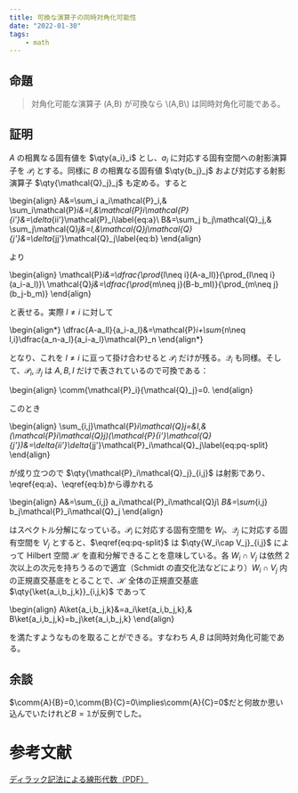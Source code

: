 ```yaml
---
title: 可換な演算子の同時対角化可能性
date: "2022-01-30"
tags:
    - math
---
```


## 命題

> 対角化可能な演算子 \(A,B\) が可換なら \\(A,B\\) は同時対角化可能である。

## 証明

$A$ の相異なる固有値を $\qty{a_i}_i$ とし、$a_i$ に対応する固有空間への射影演算子を $\mathcal{P}_i$ とする。同様に $B$ の相異なる固有値 $\qty{b_j}_j$ および対応する射影演算子 $\qty{\mathcal{Q}_j}_j$ も定める。すると


\begin{align}
A&=\sum_i a_i\mathcal{P}_i,& \sum_i\mathcal{P}_i&=I,&\mathcal{P}_i\mathcal{P}_{i'}&=\delta_{ii'}\mathcal{P}_i\label{eq:a}\\
B&=\sum_j b_j\mathcal{Q}_j,& \sum_j\mathcal{Q}_j&=I,&\mathcal{Q}_j\mathcal{Q}_{j'}&=\delta_{jj'}\mathcal{Q}_j\label{eq:b}
\end{align}


より

\begin{align}
\mathcal{P}_i&=\dfrac{\prod_{l\neq i}(A-a_lI)}{\prod_{l\neq i}(a_i-a_l)}\\
\mathcal{Q}_j&=\dfrac{\prod_{m\neq j}(B-b_mI)}{\prod_{m\neq j}(b_j-b_m)}
\end{align}

と表せる。実際 $l\neq i$ に対して

\begin{align*}
\dfrac{A-a_lI}{a_i-a_l}&=\mathcal{P}_i+\sum_{n\neq l,i}\dfrac{a_n-a_l}{a_i-a_l}\mathcal{P}_n
\end{align*}

となり、これを $l\neq i$ に亘って掛け合わせると $\mathcal{P}_i$ だけが残る。$\mathcal{Q}_i$ も同様。そして、$\mathcal{P}_i,\mathcal{Q}_j$ は $A,B,I$ だけで表されているので可換である：

\begin{align}
\comm{\mathcal{P}_i}{\mathcal{Q}_j}=0.
\end{align}

このとき

\begin{align}
\sum_{i,j}\mathcal{P}_i\mathcal{Q}_j=&I,&(\mathcal{P}_i\mathcal{Q}_j)(\mathcal{P}_{i'}\mathcal{Q}_{j'})&=\delta_{ii'}\delta_{jj'}\mathcal{P}_i\mathcal{Q}_j\label{eq:pq-split}
\end{align}

が成り立つので $\qty{\mathcal{P}_i\mathcal{Q}_j}_{i,j}$ は射影であり、\eqref{eq:a}、\eqref{eq:b}から導かれる

\begin{align}
A&=\sum_{i,j} a_i\mathcal{P}_i\mathcal{Q}_j\\
B&=\sum_{i,j} b_j\mathcal{P}_i\mathcal{Q}_j
\end{align}

はスペクトル分解になっている。$\mathcal{P}_i$ に対応する固有空間を $W_i$、$\mathcal{Q}_j$ に対応する固有空間を $V_j$ とすると、$\eqref{eq:pq-split}$ は $\qty{W_i\cap V_j}_{i,j}$ によって Hilbert 空間 $\mathcal{H}$ を直和分解できることを意味している。各 $W_i\cap V_j$ は依然 $2$ 次以上の次元を持ちうるので適宜（Schmidt の直交化法などにより）$W_i\cap V_j$ 内の正規直交基底をとることで、$\mathcal{H}$ 全体の正規直交基底 $\qty{\ket{a_i,b_j,k}}_{i,j,k}$ であって

\begin{align}
A\ket{a_i,b_j,k}&=a_i\ket{a_i,b_j,k},& B\ket{a_i,b_j,k}=b_j\ket{a_i,b_j,k}
\end{align}

を満たすようなものを取ることができる。すなわち $A,B$ は同時対角化可能である。

## 余談

$\comm{A}{B}=0,\comm{B}{C}=0\implies\comm{A}{C}=0$だと何故か思い込んでいたけれど$B=\mathbb{1}$が反例でした。


# 参考文献

[ディラック記法による線形代数（PDF）](https://www.ims.tsukuba.ac.jp/~shugo_suzuki_lab/upload.pdf)
